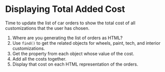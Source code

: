 # Displaying Total Added Cost

Time to update the list of car orders to show the total cost of all customizations that the user has chosen.

1. Where are you generating the list of orders as HTML?
2. Use `find()` to get the related objects for wheels, paint, tech, and interior customizations.
3. Get the property from each object whose value of the cost.
4. Add all the costs together.
5. Display that cost on each HTML representation of the orders.
